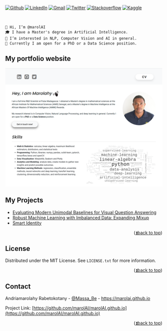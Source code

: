 <div id="top"></div>

[![Github][github-shield]][github-url]
[![LinkedIn][linkedin-shield]][linkedin-url]
[![Gmail][gmail-shield]][gmail-address]
[![Twitter][twitter-shield]][twitter-url]
[![Stackoverflow][stackoverflow-shield]][stackoverflow-url]
[![Kaggle][kaggle-shield]][kaggle-url]


<br />

    👋 Hi, I’m @marolAI
    🎓 I have a Master's degree in Artificial Intelligence.
    👀 I’m interested in NLP, Computer Vision and AI in general.
    💞️ Currently I am open for a PhD or a Data Science position.


<!-- ABOUT THE PROJECT -->
## My portfolio website

[![Product Name Screen Shot][product-screenshot]](https://marolai.github.io/)


## My Projects


* [Evaluating Modern Unimodal Baselines for Visual Question Answering](https://github.com/marolAI/VQA-BERT)
* [Robust Machine Learning with Imbalanced Data: Expanding Mixup](https://github.com/marolAI/Expanding-Mixup)
* [Smart Identity](https://github.com/marolAI/Smart-Identity)


<p align="right">(<a href="#top">⏫back to top</a>)</p>


<!-- LICENSE -->
## License

Distributed under the MIT License. See `LICENSE.txt` for more information.

<p align="right">(<a href="#top">⏫back to top</a>)</p>



<!-- CONTACT -->
## Contact

Andriamarolahy Rabetokotany - [@Massa_Be](https://https://twitter.com/Massa_Be) - https://marolai.github.io

Project Link: [https://github.com/marolAI/marolAI.github.io](https://github.com/marolAI/marolAI.github.io)

<p align="right">(<a href="#top">⏫back to top</a>)</p>



[github-shield]: https://img.shields.io/badge/GitHub-100000?style=for-the-badge&logo=github&logoColor=white
[github-url]: https://github.com/marolAI
[gmail-shield]:https://img.shields.io/badge/Gmail-D14836?style=for-the-badge&logo=gmail&logoColor=white
[gmail-address]: arabetokotany@aimsammi.org
[linkedin-shield]: https://img.shields.io/badge/LinkedIn-0077B5?style=for-the-badge&logo=linkedin&logoColor=white
[linkedin-url]: https://www.linkedin.com/in/andriamarolahy-rabetokotany-a84986143/
[twitter-shield]: https://img.shields.io/badge/Twitter-1DA1F2?style=for-the-badge&logo=twitter&logoColor=white
[twitter-url]:https://twitter.com/Massa_Be
[stackoverflow-shield]: https://img.shields.io/badge/Stack_Overflow-FE7A16?style=for-the-badge&logo=stack-overflow&logoColor=white
[stackoverflow-url]: https://stackoverflow.com/users/9560986/r-marolahy
[kaggle-shield]: https://img.shields.io/badge/Kaggle-20BEFF?style=for-the-badge&logo=Kaggle&logoColor=white
[kaggle-url]: https://www.kaggle.com/gasymrepresent2018
[product-screenshot]:img/homepage.png

